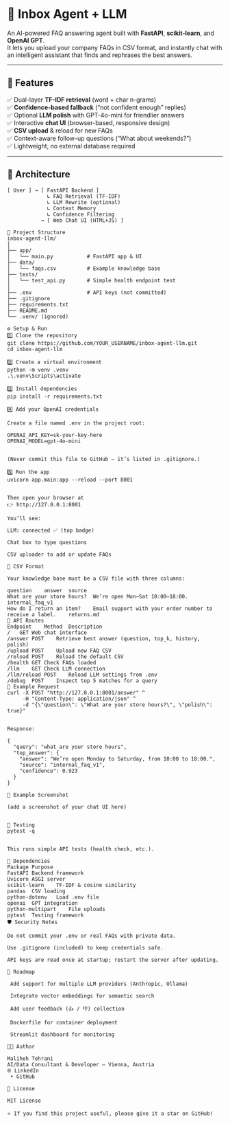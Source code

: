 # 🤖 Inbox Agent + LLM

An AI-powered FAQ answering agent built with **FastAPI**, **scikit-learn**, and **OpenAI GPT**.  
It lets you upload your company FAQs in CSV format, and instantly chat with an intelligent assistant that finds and rephrases the best answers.

---

## 🚀 Features

✅ Dual-layer **TF-IDF retrieval** (word + char n-grams)  
✅ **Confidence-based fallback** (“not confident enough” replies)  
✅ Optional **LLM polish** with GPT-4o-mini for friendlier answers  
✅ Interactive **chat UI** (browser-based, responsive design)  
✅ **CSV upload** & reload for new FAQs  
✅ Context-aware follow-up questions (“What about weekends?”)  
✅ Lightweight, no external database required

---

## 🧠 Architecture

```text
[ User ] → [ FastAPI Backend ]
             ↳ FAQ Retrieval (TF-IDF)
             ↳ LLM Rewrite (optional)
             ↳ Context Memory
             ↳ Confidence Filtering
           → [ Web Chat UI (HTML+JS) ]

🧩 Project Structure
inbox-agent-llm/
│
├── app/
│   └── main.py           # FastAPI app & UI
├── data/
│   └── faqs.csv          # Example knowledge base
├── tests/
│   └── test_api.py       # Simple health endpoint test
│
├── .env                  # API keys (not committed)
├── .gitignore
├── requirements.txt
├── README.md
└── .venv/ (ignored)

⚙️ Setup & Run
1️⃣ Clone the repository
git clone https://github.com/YOUR_USERNAME/inbox-agent-llm.git
cd inbox-agent-llm

2️⃣ Create a virtual environment
python -m venv .venv
.\.venv\Scripts\activate

3️⃣ Install dependencies
pip install -r requirements.txt

4️⃣ Add your OpenAI credentials

Create a file named .env in the project root:

OPENAI_API_KEY=sk-your-key-here
OPENAI_MODEL=gpt-4o-mini


(Never commit this file to GitHub — it’s listed in .gitignore.)

5️⃣ Run the app
uvicorn app.main:app --reload --port 8001


Then open your browser at
👉 http://127.0.0.1:8001

You’ll see:

LLM: connected ✅ (top badge)

Chat box to type questions

CSV uploader to add or update FAQs

📁 CSV Format

Your knowledge base must be a CSV file with three columns:

question	answer	source
What are your store hours?	We’re open Mon–Sat 10:00–18:00.	internal_faq_v1
How do I return an item?	Email support with your order number to receive a label.	returns.md
🔌 API Routes
Endpoint	Method	Description
/	GET	Web chat interface
/answer	POST	Retrieve best answer (question, top_k, history, polish)
/upload	POST	Upload new FAQ CSV
/reload	POST	Reload the default CSV
/health	GET	Check FAQs loaded
/llm	GET	Check LLM connection
/llm/reload	POST	Reload LLM settings from .env
/debug	POST	Inspect top 5 matches for a query
🧪 Example Request
curl -X POST "http://127.0.0.1:8001/answer" ^
     -H "Content-Type: application/json" ^
     -d "{\"question\": \"What are your store hours?\", \"polish\": true}"


Response:

{
  "query": "what are your store hours",
  "top_answer": {
    "answer": "We’re open Monday to Saturday, from 10:00 to 18:00.",
    "source": "internal_faq_v1",
    "confidence": 0.923
  }
}

🧾 Example Screenshot

(add a screenshot of your chat UI here)


🧪 Testing
pytest -q


This runs simple API tests (health check, etc.).

🧩 Dependencies
Package	Purpose
FastAPI	Backend framework
Uvicorn	ASGI server
scikit-learn	TF-IDF & cosine similarity
pandas	CSV loading
python-dotenv	Load .env file
openai	GPT integration
python-multipart	File uploads
pytest	Testing framework
🛡️ Security Notes

Do not commit your .env or real FAQs with private data.

Use .gitignore (included) to keep credentials safe.

API keys are read once at startup; restart the server after updating.

🧭 Roadmap

 Add support for multiple LLM providers (Anthropic, Ollama)

 Integrate vector embeddings for semantic search

 Add user feedback (👍 / 👎) collection

 Dockerfile for container deployment

 Streamlit dashboard for monitoring

🧑‍💻 Author

Maliheh Tehrani
AI/Data Consultant & Developer — Vienna, Austria
🌐 LinkedIn
 • GitHub

📄 License

MIT License

⭐ If you find this project useful, please give it a star on GitHub!